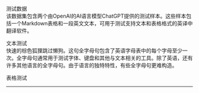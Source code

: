 测试数据  
该数据集包含两个由OpenAI的AI语言模型ChatGPT提供的测试样本。这些样本包括一个Markdown表格和一段英文文本，可用于测试支持文本和表格格式的英译中翻译软件。  

文本测试  
快速的棕色狐狸跳过懒狗。这句全字母句包含了英语字母表中的每个字母至少一次。全字母句通常用于测试字体、键盘和其他与文本相关的工具。除了英语，还有许多其他语言的全字母句。由于语言的独特特性，有些全字母句更难构造。  

表格测试

---

